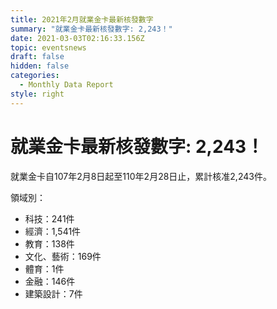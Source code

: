 ```yaml
---
title: 2021年2月就業金卡最新核發數字
summary: "就業金卡最新核發數字: 2,243！"
date: 2021-03-03T02:16:33.156Z
topic: eventsnews
draft: false
hidden: false
categories:
  - Monthly Data Report
style: right
---
```

# 就業金卡最新核發數字: 2,243！

就業金卡自107年2月8日起至110年2月28日止，累計核准2,243件。 

領域別：

* 科技：241件
* 經濟：1,541件
* 教育：138件
* 文化、藝術：169件
* 體育：1件
* 金融：146件
* 建築設計：7件